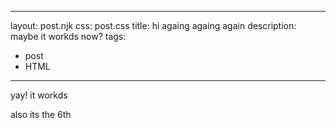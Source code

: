 
---
layout: post.njk
css: post.css
title: hi againg againg again
description: maybe it workds now?
tags:
  - post
  - HTML
---
yay! it workds

also its the 6th